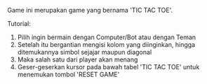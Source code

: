 Game ini merupakan game yang bernama 'TIC TAC TOE'.

Tutorial:
1. Pilih ingin bermain dengan Computer/Bot atau dengan Teman
2. Setelah itu bergantian mengisi kolom yang diinginkan, hingga ditemukannya simbol sejajar maupun diagonal
3. Maka salah satu dari player akan menang
4. Geser-geserkan kursor pada bawah tabel 'TIC TAC TOE' untuk menemukan tombol 'RESET GAME'
